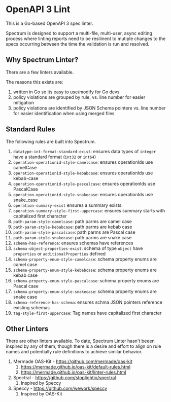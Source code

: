 # OpenAPI 3 Lint

This is a Go-based OpenAPI 3 spec linter.

Spectrum is designed to support a multi-file, multi-user, async editing process where linting reports need to be resilinent to mutiple changes to the specs occurring between the time the validation is run and resolved.

## Why Spectrum Linter?

There are a few linters available.

The reasons this exists are:

1. written in Go so its easy to use/modify for Go devs
2. policy violations are grouped by rule, vs. line number for easier mitigation
3. policy violations are identified by JSON Schema pointere vs. line number for easier identification when using merged files

## Standard Rules

The following rules are built into Spectrum.

1. `datatype-int-format-standard-exist`: ensures data types of `integer` have a standard format (`int32` or `int64`)
1. `operation-operationid-style-camelcase`: ensures operationIds use camelCase
1. `operation-operationid-style-kebabcase`: ensures operationIds use kebab-case
1. `operation-operationid-style-pascalcase`: ensures operationIds use PascalCase
1. `operation-operationid-style-snakecase`: ensures operationIds use snake_case
1. `operation-summary-exist` ensures a summary exists.
1. `operation-summary-style-first-uppercase`: ensures summary starts with capitalized first character
1. `path-param-style-camelcase`: path parms are camel case
1. `path-param-style-kebabcase`: path parms are kebab case
1. `path-param-style-pascalcase`: path parms are Pascal case
1. `path-param-style-snakecase`: path parms are snake case
1. `schema-has-reference`: ensures schemas have references
1. `schema-object-properties-exist`: schema of type `object` have `properties` or `additionalProperties` defined
1. `schema-property-enum-style-camelcase`: schema property enums are camel case
1. `schema-property-enum-style-kebabcase`: schema property enums are kebab case
1. `schema-property-enum-style-pascalcase`: schema property enums are Pascal case
1. `schema-property-enum-style-snakecase`: schema property enums are snake case
1. `schema-reference-has-schema`: ensures schma JSON pointers reference existing schemas
1. `tag-style-first-uppercase`: Tag names have capitalized first character

## Other Linters

There are other linters available. To date, Spectrum Linter hasn't beeen inspired by any of them, though there is a desire and effort to align on rule names and potentially rule definitions to achieve similar behavior.

1. Mermade OAS-Kit - https://github.com/mermade/oas-kit
    1. https://mermade.github.io/oas-kit/default-rules.html
    1. https://mermade.github.io/oas-kit/linter-rules.html
1. Spectral - https://github.com/stoplightio/spectral
    1. Inspired by Speccy
1. Speccy - https://github.com/wework/speccy
    1. Inspired by OAS-Kit